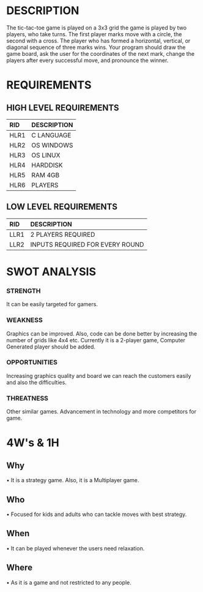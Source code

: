 # DESCRIPTION
The tic-tac-toe game is played on a 3x3 grid the game is played by two players, who take turns. The first player marks move with a circle, the second with a cross. The player who has formed a horizontal, vertical, or diagonal sequence of three marks wins. Your program should draw the game board, ask the user for the coordinates of the next mark, change the players after every successful move, and pronounce the winner.

# REQUIREMENTS

## HIGH LEVEL REQUIREMENTS

|RID|DESCRIPTION|
|:--|:----------|
|HLR1|C LANGUAGE|
|HLR2|OS WINDOWS|
|HLR3|OS LINUX|
|HLR4|HARDDISK|
|HLR5|RAM 4GB|
|HLR6|PLAYERS|

## LOW LEVEL REQUIREMENTS

|RID|DESCRIPTION|
|:--|:----------|
|LLR1|2 PLAYERS REQUIRED|
|LLR2|INPUTS REQUIRED FOR EVERY ROUND|

# SWOT ANALYSIS
### STRENGTH
It can be easily targeted for gamers.
### WEAKNESS
Graphics can be improved.
Also, code can be done better by increasing the number of grids like 4x4 etc.
Currently it is a 2-player game, Computer Generated player should be added.  
### OPPORTUNITIES
Increasing graphics quality and board we can reach the customers easily and also the difficulties.
### THREATNESS
Other similar games.
Advancement in technology and more competitors for game.

# 4W's & 1H
## Why
•	It is a strategy game. Also, it is a Multiplayer game.
## Who
•	Focused for kids and adults who can tackle moves with best strategy.
## When
•	It can be played whenever the users need relaxation.
## Where
•	As it is a game and not restricted to any people. 
